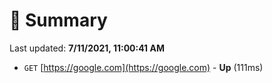 # 📖 Summary
Last updated: **7/11/2021, 11:00:41 AM**

- `GET` [https://google.com](https://google.com) - **Up** (111ms)
